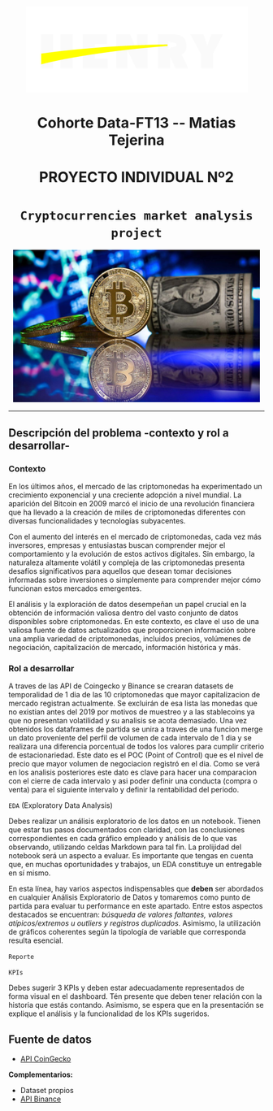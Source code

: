 <p align="center"><img src="images/henry_logo.png"></p>

# <h1 align=center> Cohorte Data-FT13 -- Matias Tejerina </h1>

# <h1 align=center> **PROYECTO INDIVIDUAL Nº2** </h1>

# <h1 align=center>**`Cryptocurrencies market analysis project`**</h1>

<p align="center">
<img src="images/logosmonedas.jpg"  height=300>
</p>
<hr>

## **Descripción del problema -contexto y rol a desarrollar-**

### **Contexto**

En los últimos años, el mercado de las criptomonedas ha experimentado un crecimiento exponencial y una creciente adopción a nivel mundial. La aparición del Bitcoin en 2009 marcó el inicio de una revolución financiera que ha llevado a la creación de miles de criptomonedas diferentes con diversas funcionalidades y tecnologías subyacentes.

Con el aumento del interés en el mercado de criptomonedas, cada vez más inversores, empresas y entusiastas buscan comprender mejor el comportamiento y la evolución de estos activos digitales. Sin embargo, la naturaleza altamente volátil y compleja de las criptomonedas presenta desafíos significativos para aquellos que desean tomar decisiones informadas sobre inversiones o simplemente para comprender mejor cómo funcionan estos mercados emergentes.

El análisis y la exploración de datos desempeñan un papel crucial en la obtención de información valiosa dentro del vasto conjunto de datos disponibles sobre criptomonedas. En este contexto, es clave el uso de una valiosa fuente de datos actualizados que proporcionen información sobre una amplia variedad de criptomonedas, incluidos precios, volúmenes de negociación, capitalización de mercado, información histórica y más.


### **Rol a desarrollar**

A traves de las API de Coingecko y Binance se crearan datasets de temporalidad de 1 dia de las 10 criptomonedas que mayor capitalizacion de mercado registran actualmente. Se excluirán de esa lista las monedas que no existian antes del 2019 por motivos de muestreo y a las stablecoins ya que no presentan volatilidad y su analisis se acota demasiado.
Una vez obtenidos los dataframes de partida se unira a traves de una funcion merge un dato proveniente del perfil de volumen de cada intervalo de 1 dia y se realizara una diferencia porcentual de todos los valores para cumplir criterio de estacionariedad. Este dato es el POC (Point of Control) que es el nivel de precio que mayor volumen de negociacion registró en el dia. Como se verá en los analisis posteriores este dato es clave para hacer una comparacion con el cierre de cada intervalo y asi poder definir una conducta (compra o venta) para el siguiente intervalo y definir la rentabilidad del periodo.

`EDA` (Exploratory Data Analysis)

Debes realizar un análisis exploratorio de los datos en un notebook. Tienen que estar tus pasos documentados con claridad, con las conclusiones correspondientes en cada gráfico empleado y análisis de lo que vas observando, utilizando celdas Markdown para tal fin. La prolijidad del notebook será un aspecto a evaluar. Es importante que tengas en cuenta que, en muchas oportunidades y trabajos, un EDA constituye un entregable en sí mismo.

En esta línea, hay varios aspectos indispensables que **deben** ser abordados en cualquier Análisis Exploratorio de Datos y tomaremos como punto de partida para evaluar tu performance en este apartado. Entre estos aspectos destacados se encuentran: *búsqueda de valores faltantes, valores atípicos/extremos u outliers y registros duplicados*. Asimismo, la utilización de gráficos coherentes según la tipología de variable que corresponda resulta esencial.

`Reporte`
 

`KPIs`

Debes sugerir 3 KPIs y deben estar adecuadamente representados de forma visual en el dashboard. Tén presente que deben tener relación con la historia que estás contando. Asimismo, se espera que en la presentación se explique el análisis y la funcionalidad de los KPIs sugeridos.


## Fuente de datos

- [API CoinGecko](https://www.coingecko.com/es/api/documentation)

**Complementarios:**
- Dataset propios
- [API Binance](https://binance-docs.github.io/apidocs/spot/en/#general-api-information)
